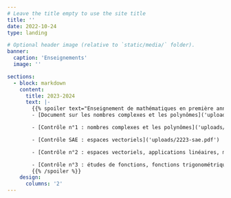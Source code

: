 ```yaml
---
# Leave the title empty to use the site title
title: ''
date: 2022-10-24
type: landing

# Optional header image (relative to `static/media/` folder).
banner:
  caption: 'Enseignements'
  image: ''

sections:
  - block: markdown
    content:
      title: 2023-2024
      text: |-
        {{% spoiler text="Enseignement de mathématiques en première année de BUT Génie Mécanique et Productique à l'Université Claude Bernard Lyon 1." %}}
        - [Document sur les nombres complexes et les polynômes]('uploads/2223-docrev.pdf')

        - [Contrôle n°1 : nombres complexes et les polynômes]('uploads/2223-controle1.pdf')

        - [Contrôle SAE : espaces vectoriels]('uploads/2223-sae.pdf')

        - [Contrôle n°2 : espaces vectoriels, applications linéaires, matrices, déterminants et diagonalisation]('uploads/2223-controle2.pdf')

        - [Contrôle n°3 : études de fonctions, fonctions trigonométriques réciproques et développements limités]('uploads/2223-controle1.pdf')
        {{% /spoiler %}}
    design:
      columns: '2'
---
```

